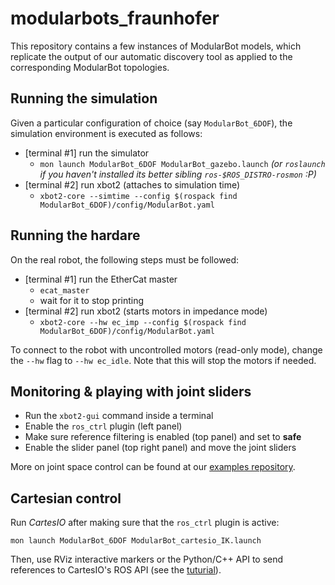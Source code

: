 # modularbots_fraunhofer

This repository contains a few instances of ModularBot models, which replicate the output of our automatic discovery tool as applied to the corresponding ModularBot topologies.

## Running the simulation
Given a particular configuration of choice (say `ModularBot_6DOF`), the simulation environment is executed as follows:
 - [terminal #1] run the simulator
   - `mon launch ModularBot_6DOF ModularBot_gazebo.launch` *(or `roslaunch` if you haven't installed its better sibling `ros-$ROS_DISTRO-rosmon` :P)*
 - [terminal #2] run xbot2 (attaches to simulation time)
   - `xbot2-core --simtime --config $(rospack find ModularBot_6DOF)/config/ModularBot.yaml`

## Running the hardare
On the real robot, the following steps must be followed:
  - [terminal #1] run the EtherCat master
    - `ecat_master` 
    - wait for it to stop printing
 - [terminal #2] run xbot2 (starts motors in impedance mode)
   - `xbot2-core --hw ec_imp --config $(rospack find ModularBot_6DOF)/config/ModularBot.yaml`

To connect to the robot with uncontrolled motors (read-only mode), change the `--hw` flag to `--hw ec_idle`. Note that this will stop the motors if needed.

## Monitoring & playing with joint sliders
 - Run the `xbot2-gui` command inside a terminal
 - Enable the `ros_ctrl` plugin (left panel)
 - Make sure reference filtering is enabled (top panel) and set to **safe**
 - Enable the slider panel (top right panel) and move the joint sliders

More on joint space control can be found at our [examples repository](https://github.com/ADVRHumanoids/xbot2_examples/blob/master/src/ros_api/README.md).

## Cartesian control
Run *CartesIO* after making sure that the `ros_ctrl` plugin is active:
```
mon launch ModularBot_6DOF ModularBot_cartesio_IK.launch
```
Then, use RViz interactive markers or the Python/C++ API to send references to CartesIO's ROS API (see the [tuturial](https://advrhumanoids.github.io/CartesianInterface/quickstart.html#get-started-with-the-tutorial)).


